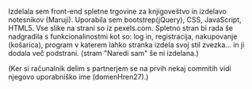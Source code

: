 Izdelala sem front-end spletne trgovine za knjigoveštvo in izdelavo notesnikov (Maruji). 
Uporabila sem bootstrep(jQuery), CSS, JavaScript, HTML5.
Vse slike na strani so iz pexels.com.
Spletno stran bi rada še nadgradila s funkcionalinostmi kot so: log in, registracija, nakupovanje (košarica), program v katerem lahko stranka izdela svoj stil zvezka... in ji dodala več podstrani.
(stram "Naredi sam" še ni izdelana.)

(Ker si računalnik delim s partnerjem se na prvih nekaj commitih vidi njegovo uporabniško ime (domenHren27).)
